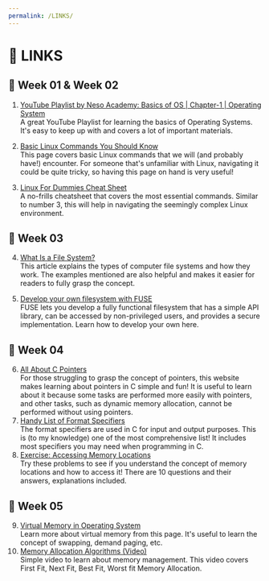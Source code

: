 ```yaml
---
permalink: /LINKS/
---
```

# 🔗 LINKS

## 🍄 Week 01 & Week 02
1. [YouTube Playlist by Neso Academy: Basics of OS | Chapter-1 | Operating System](https://youtube.com/playlist?list=PLBlnK6fEyqRhDsKg2oXhVuN5z_1ysjJyg)<br>
A great YouTube Playlist for learning the basics of Operating Systems. It's easy to keep up with and covers a lot of important materials.

2. [Basic Linux Commands You Should Know](https://linuxopsys.com/topics/basic-linux-commands)<br>
This page covers basic Linux commands that we will (and probably have!) encounter. For someone that's unfamiliar with Linux, navigating it could be quite tricky, so having this page on hand is very useful!

3. [Linux For Dummies Cheat Sheet](https://www.dummies.com/article/technology/computers/operating-systems/linux/linux-for-dummies-cheat-sheet-209505/)<br>
A no-frills cheatsheet that covers the most essential commands. Similar to number 3, this will help in navigating the seemingly complex Linux environment.

## 📡 Week 03
4. [What Is a File System?](https://www.freecodecamp.org/news/file-systems-architecture-explained/)<br>
This article explains the types of computer file systems and how they work. The examples mentioned are also helpful and makes it easier for readers to fully grasp the concept.

5. [Develop your own filesystem with FUSE](https://developer.ibm.com/articles/l-fuse/)<br>
FUSE lets you develop a fully functional filesystem that has a simple API library, can be accessed by non-privileged users, and provides a secure implementation. Learn how to develop your own here.

## 🦎 Week 04
6. [All About C Pointers](https://www.tutorialspoint.com/cprogramming/c_pointers.htm)<br>
For those struggling to grasp the concept of pointers, this website makes learning about pointers in C simple and fun! It is useful to learn about it because some tasks are performed more easily with pointers, and other tasks, such as dynamic memory allocation, cannot be performed without using pointers.
7. [Handy List of Format Specifiers](https://www.tutorialspoint.com/format-specifiers-in-c)<br>
The format specifiers are used in C for input and output purposes. This is (to my knowledge) one of the most comprehensive list! It includes most specifiers you may need when programming in C.
8. [Exercise: Accessing Memory Locations](https://www.geeksforgeeks.org/output-of-c-programs-set-66-accessing-memory-locations/?ref=rp)<br>
Try these problems to see if you understand the concept of memory locations and how to access it! There are 10 questions and their answers, explanations included.

## 🎺 Week 05
9. [Virtual Memory in Operating System](https://www.geeksforgeeks.org/virtual-memory-in-operating-system/)<br>
Learn more about virtual memory from this page. It's useful to learn the concept of swapping, demand paging, etc.
10. [Memory Allocation Algorithms (Video)](https://www.youtube.com/watch?v=N3rG_1CEQkQ)</br>
Simple video to learn about memory management. This video covers First Fit, Next Fit, Best Fit, Worst fit Memory Allocation.
